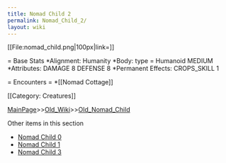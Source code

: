 ```yaml
---
title: Nomad Child 2
permalink: Nomad_Child_2/
layout: wiki
---
```

[[File:nomad_child.png|100px|link=]]

= Base Stats 
*Alignment: Humanity
*Body: type = Humanoid MEDIUM 
*Attributes: DAMAGE 8 DEFENSE 8 
*Permanent Effects: CROPS_SKILL 1 

= Encounters =
*[[Nomad Cottage]]

[[Category: Creatures]]

[MainPage](/keeperrl_wiki/ "wikilink")>>[Old_Wiki](/keeperrl_wiki/Old_Wiki "wikilink")>>[Old_Nomad_Child](/keeperrl_wiki/Old_Nomad_Child "wikilink")

Other items in this section
-    [Nomad Child 0](/keeperrl_wiki/Nomad_Child_0 "wikilink")
-    [Nomad Child 1](/keeperrl_wiki/Nomad_Child_1 "wikilink")
-    [Nomad Child 3](/keeperrl_wiki/Nomad_Child_3 "wikilink")
